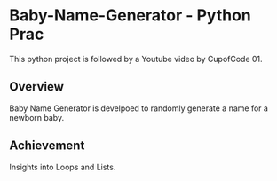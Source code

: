 # Baby-Name-Generator - Python Prac

This python project is followed by a Youtube video by CupofCode 01.

## Overview

Baby Name Generator is develpoed to randomly generate a name for a newborn baby. 

## Achievement

Insights into Loops and Lists.
